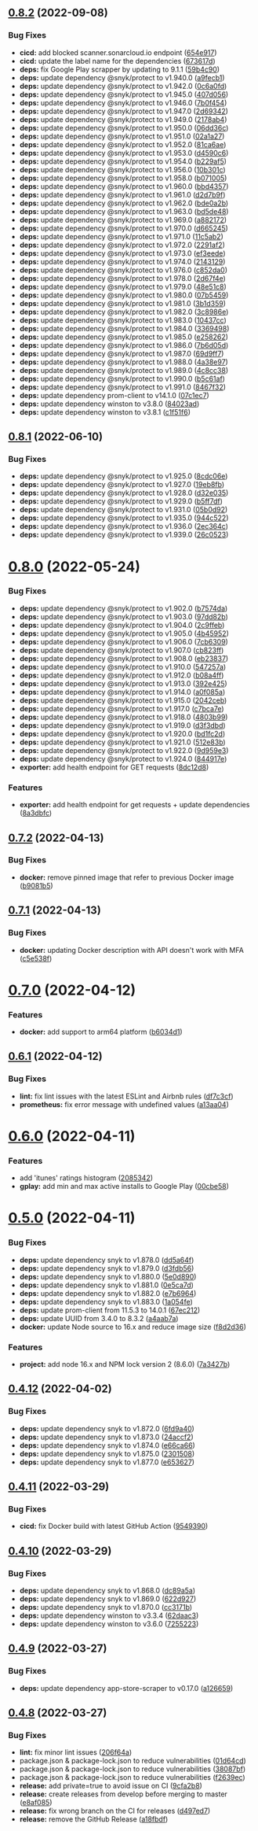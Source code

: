 ## [0.8.2](https://github.com/timoa/app-stores-prometheus-exporter/compare/v0.8.1...v0.8.2) (2022-09-08)


### Bug Fixes

* **cicd:** add blocked scanner.sonarcloud.io endpoint ([654e917](https://github.com/timoa/app-stores-prometheus-exporter/commit/654e917bfe6d621fefee39618e6a80569bbc4e29))
* **cicd:** update the label name for the dependencies ([673617d](https://github.com/timoa/app-stores-prometheus-exporter/commit/673617d9683c5beb9f8fc08694639706e5481aab))
* **deps:** fix Google Play scrapper by updating to 9.1.1 ([59b4c90](https://github.com/timoa/app-stores-prometheus-exporter/commit/59b4c909d79b789f1742fae944d80156f351b630))
* **deps:** update dependency @snyk/protect to v1.940.0 ([a9fecb1](https://github.com/timoa/app-stores-prometheus-exporter/commit/a9fecb128e0aa6679ac5f1720a50a074d0a07a30))
* **deps:** update dependency @snyk/protect to v1.942.0 ([0c6a0fd](https://github.com/timoa/app-stores-prometheus-exporter/commit/0c6a0fd570a130130f2873440c9d96f97ad6e37f))
* **deps:** update dependency @snyk/protect to v1.945.0 ([407d056](https://github.com/timoa/app-stores-prometheus-exporter/commit/407d0564ded1b43b45b27109f0f37ec6691c522a))
* **deps:** update dependency @snyk/protect to v1.946.0 ([7b0f454](https://github.com/timoa/app-stores-prometheus-exporter/commit/7b0f4548021f281685097fa4dcb14cecc7b58550))
* **deps:** update dependency @snyk/protect to v1.947.0 ([2d69342](https://github.com/timoa/app-stores-prometheus-exporter/commit/2d693420599c5f5438d473f94a0c083fe257c5bb))
* **deps:** update dependency @snyk/protect to v1.949.0 ([2178ab4](https://github.com/timoa/app-stores-prometheus-exporter/commit/2178ab4cc87f519f8f1c068386fb71ba320cedd1))
* **deps:** update dependency @snyk/protect to v1.950.0 ([06dd36c](https://github.com/timoa/app-stores-prometheus-exporter/commit/06dd36c2e1696f88a7a950e7deb0e3e94c6379f0))
* **deps:** update dependency @snyk/protect to v1.951.0 ([02a1a27](https://github.com/timoa/app-stores-prometheus-exporter/commit/02a1a27ba75876f72e5ee904892c373af4b17252))
* **deps:** update dependency @snyk/protect to v1.952.0 ([81ca6ae](https://github.com/timoa/app-stores-prometheus-exporter/commit/81ca6aed529f2be7018246f4da89a4b66536ad66))
* **deps:** update dependency @snyk/protect to v1.953.0 ([d4590c6](https://github.com/timoa/app-stores-prometheus-exporter/commit/d4590c616af0e86776ce9b4ed7e31b3dc17e1f69))
* **deps:** update dependency @snyk/protect to v1.954.0 ([b229af5](https://github.com/timoa/app-stores-prometheus-exporter/commit/b229af574db3ec5b7423c01855d8fbd917703667))
* **deps:** update dependency @snyk/protect to v1.956.0 ([10b301c](https://github.com/timoa/app-stores-prometheus-exporter/commit/10b301ce24773812ec32c1ef59c41b43be508707))
* **deps:** update dependency @snyk/protect to v1.958.0 ([b071005](https://github.com/timoa/app-stores-prometheus-exporter/commit/b0710050873e68f9b11206987eb577c971cd1e6a))
* **deps:** update dependency @snyk/protect to v1.960.0 ([bbd4357](https://github.com/timoa/app-stores-prometheus-exporter/commit/bbd4357f1ade683cd0fd406d910817e3ee6d6f7c))
* **deps:** update dependency @snyk/protect to v1.961.0 ([d2d7b9f](https://github.com/timoa/app-stores-prometheus-exporter/commit/d2d7b9ff615b234d292b155a9a090aa17d4eb131))
* **deps:** update dependency @snyk/protect to v1.962.0 ([bde0a2b](https://github.com/timoa/app-stores-prometheus-exporter/commit/bde0a2b96702625d288e526ddd6128f0e94efad7))
* **deps:** update dependency @snyk/protect to v1.963.0 ([bd5de48](https://github.com/timoa/app-stores-prometheus-exporter/commit/bd5de4806329ee42dd4acbf289a787b9e23a9559))
* **deps:** update dependency @snyk/protect to v1.969.0 ([a882172](https://github.com/timoa/app-stores-prometheus-exporter/commit/a882172829dbd1ca13ec29686eabd66beaa886c0))
* **deps:** update dependency @snyk/protect to v1.970.0 ([d665245](https://github.com/timoa/app-stores-prometheus-exporter/commit/d6652458c07659516d6e280acdaa884451139caf))
* **deps:** update dependency @snyk/protect to v1.971.0 ([11c5ab2](https://github.com/timoa/app-stores-prometheus-exporter/commit/11c5ab2165966afa0d3c2f8304bf4cea1d412ddf))
* **deps:** update dependency @snyk/protect to v1.972.0 ([2291af2](https://github.com/timoa/app-stores-prometheus-exporter/commit/2291af2ad57224253926a0abcd277a6f5db27a3c))
* **deps:** update dependency @snyk/protect to v1.973.0 ([ef3eede](https://github.com/timoa/app-stores-prometheus-exporter/commit/ef3eedee6c80717cf941feaf91a4df1a4a78faae))
* **deps:** update dependency @snyk/protect to v1.974.0 ([2143129](https://github.com/timoa/app-stores-prometheus-exporter/commit/2143129deee8d127d2b89139fbd49fffccd5584a))
* **deps:** update dependency @snyk/protect to v1.976.0 ([c852da0](https://github.com/timoa/app-stores-prometheus-exporter/commit/c852da06a9f65b6a512563ecb37a629bbd89ce6e))
* **deps:** update dependency @snyk/protect to v1.978.0 ([2d67f4e](https://github.com/timoa/app-stores-prometheus-exporter/commit/2d67f4ec9f65e119b5cf6a908dc7b0ade6172117))
* **deps:** update dependency @snyk/protect to v1.979.0 ([48e51c8](https://github.com/timoa/app-stores-prometheus-exporter/commit/48e51c812071941a4ab050cc4d05cd0080d1288e))
* **deps:** update dependency @snyk/protect to v1.980.0 ([07b5459](https://github.com/timoa/app-stores-prometheus-exporter/commit/07b54593ab54f712f8e82cc7c247b2c6a1c92dee))
* **deps:** update dependency @snyk/protect to v1.981.0 ([3b1d359](https://github.com/timoa/app-stores-prometheus-exporter/commit/3b1d35906e47a9304836e6da4c9bb9405e02e9ed))
* **deps:** update dependency @snyk/protect to v1.982.0 ([3c8986e](https://github.com/timoa/app-stores-prometheus-exporter/commit/3c8986ebbc60030f91ec336f1ea4640ae1828f4b))
* **deps:** update dependency @snyk/protect to v1.983.0 ([10437cc](https://github.com/timoa/app-stores-prometheus-exporter/commit/10437ccabcfa4189be0407ae078398112790e29d))
* **deps:** update dependency @snyk/protect to v1.984.0 ([3369498](https://github.com/timoa/app-stores-prometheus-exporter/commit/336949859e2e9b111abfc4b9f8c12ee6b8b5f56e))
* **deps:** update dependency @snyk/protect to v1.985.0 ([e258262](https://github.com/timoa/app-stores-prometheus-exporter/commit/e258262938cb7ab7f16a9018fd102b88e557566b))
* **deps:** update dependency @snyk/protect to v1.986.0 ([7b6d05d](https://github.com/timoa/app-stores-prometheus-exporter/commit/7b6d05d33764bb602f8f400c562fdb4d31da8bec))
* **deps:** update dependency @snyk/protect to v1.987.0 ([69d9ff7](https://github.com/timoa/app-stores-prometheus-exporter/commit/69d9ff74b339d3f337306d9697ab49bb0a2d3d7c))
* **deps:** update dependency @snyk/protect to v1.988.0 ([4a38e97](https://github.com/timoa/app-stores-prometheus-exporter/commit/4a38e9743a97b47fabd579148be194f00b40860e))
* **deps:** update dependency @snyk/protect to v1.989.0 ([4c8cc38](https://github.com/timoa/app-stores-prometheus-exporter/commit/4c8cc382bf5f07db52f2c1066775c9403b129f10))
* **deps:** update dependency @snyk/protect to v1.990.0 ([b5c61af](https://github.com/timoa/app-stores-prometheus-exporter/commit/b5c61af58337eff72ab315346d095d9051c3607f))
* **deps:** update dependency @snyk/protect to v1.991.0 ([8467f32](https://github.com/timoa/app-stores-prometheus-exporter/commit/8467f328c3dbe161c24707aaee5efac2553f261f))
* **deps:** update dependency prom-client to v14.1.0 ([07c1ec7](https://github.com/timoa/app-stores-prometheus-exporter/commit/07c1ec788b8a9478efa62c400fdc06e0dc6c9744))
* **deps:** update dependency winston to v3.8.0 ([84023ad](https://github.com/timoa/app-stores-prometheus-exporter/commit/84023ada45f9adbbaabc1ad80287586dfe2d6ffc))
* **deps:** update dependency winston to v3.8.1 ([c1f51f6](https://github.com/timoa/app-stores-prometheus-exporter/commit/c1f51f6b2f4dea74f99b1494f63d46398abafc8a))

## [0.8.1](https://github.com/timoa/app-stores-prometheus-exporter/compare/v0.8.0...v0.8.1) (2022-06-10)


### Bug Fixes

* **deps:** update dependency @snyk/protect to v1.925.0 ([8cdc06e](https://github.com/timoa/app-stores-prometheus-exporter/commit/8cdc06e75c8425b560ac1d129b5061d6a1783574))
* **deps:** update dependency @snyk/protect to v1.927.0 ([19eb8fb](https://github.com/timoa/app-stores-prometheus-exporter/commit/19eb8fb57b2c3e586449150aa9842c4199d7b79b))
* **deps:** update dependency @snyk/protect to v1.928.0 ([d32e035](https://github.com/timoa/app-stores-prometheus-exporter/commit/d32e035c63efa3b4d1ea15d60b3da1fbaee28f32))
* **deps:** update dependency @snyk/protect to v1.929.0 ([b5ff7df](https://github.com/timoa/app-stores-prometheus-exporter/commit/b5ff7dfba632b3d583136ba6c37edb5382bbdc46))
* **deps:** update dependency @snyk/protect to v1.931.0 ([05b0d92](https://github.com/timoa/app-stores-prometheus-exporter/commit/05b0d9267d5069e97624b48f6740d1557af292f3))
* **deps:** update dependency @snyk/protect to v1.935.0 ([944c522](https://github.com/timoa/app-stores-prometheus-exporter/commit/944c5227793335dd8cbe0b85a457c1e2e1782030))
* **deps:** update dependency @snyk/protect to v1.936.0 ([2ec364c](https://github.com/timoa/app-stores-prometheus-exporter/commit/2ec364c047f0489dc5611bbb48763d47df6ba71e))
* **deps:** update dependency @snyk/protect to v1.939.0 ([26c0523](https://github.com/timoa/app-stores-prometheus-exporter/commit/26c0523758f81f2b894fcf9b3a19f6f0119300dd))

# [0.8.0](https://github.com/timoa/app-stores-prometheus-exporter/compare/v0.7.2...v0.8.0) (2022-05-24)


### Bug Fixes

* **deps:** update dependency @snyk/protect to v1.902.0 ([b7574da](https://github.com/timoa/app-stores-prometheus-exporter/commit/b7574da9942a9c2f9940c0ebeb545f253b9ed087))
* **deps:** update dependency @snyk/protect to v1.903.0 ([97dd82b](https://github.com/timoa/app-stores-prometheus-exporter/commit/97dd82bbd96db8f768e09acdcb88a036cd448b6f))
* **deps:** update dependency @snyk/protect to v1.904.0 ([2c9ffeb](https://github.com/timoa/app-stores-prometheus-exporter/commit/2c9ffeb59ab1781856a11b2d89d707e5b8d0347b))
* **deps:** update dependency @snyk/protect to v1.905.0 ([4b45952](https://github.com/timoa/app-stores-prometheus-exporter/commit/4b4595258b47e8f3917ce80806c801b1a5ddff43))
* **deps:** update dependency @snyk/protect to v1.906.0 ([7cb6309](https://github.com/timoa/app-stores-prometheus-exporter/commit/7cb6309b8007b7db399c4cd24c4ea0af123d6718))
* **deps:** update dependency @snyk/protect to v1.907.0 ([cb823ff](https://github.com/timoa/app-stores-prometheus-exporter/commit/cb823ff6797908fa693069a04ac1b8266b2d6421))
* **deps:** update dependency @snyk/protect to v1.908.0 ([eb23837](https://github.com/timoa/app-stores-prometheus-exporter/commit/eb23837c32e1b9d4ce3ccbe965931b798144d08d))
* **deps:** update dependency @snyk/protect to v1.910.0 ([547257a](https://github.com/timoa/app-stores-prometheus-exporter/commit/547257a51cfdefbfdb55694280a99b0f9221406d))
* **deps:** update dependency @snyk/protect to v1.912.0 ([b08a4ff](https://github.com/timoa/app-stores-prometheus-exporter/commit/b08a4ff4acb618534506a2fbf104b6b8a910dc5d))
* **deps:** update dependency @snyk/protect to v1.913.0 ([392e425](https://github.com/timoa/app-stores-prometheus-exporter/commit/392e425902220920002e139071fa5174c6f1907e))
* **deps:** update dependency @snyk/protect to v1.914.0 ([a0f085a](https://github.com/timoa/app-stores-prometheus-exporter/commit/a0f085adc4996aec2df8d5421c6e149cae446cb5))
* **deps:** update dependency @snyk/protect to v1.915.0 ([2042ceb](https://github.com/timoa/app-stores-prometheus-exporter/commit/2042ceb737521bfb2ba76f56ded676f012f4604d))
* **deps:** update dependency @snyk/protect to v1.917.0 ([c7bca7e](https://github.com/timoa/app-stores-prometheus-exporter/commit/c7bca7e025ae3b09e788845b4efd54181825929a))
* **deps:** update dependency @snyk/protect to v1.918.0 ([4803b99](https://github.com/timoa/app-stores-prometheus-exporter/commit/4803b993d4ad5c69e0a4522a7f6abafe48b04e15))
* **deps:** update dependency @snyk/protect to v1.919.0 ([d3f3dbd](https://github.com/timoa/app-stores-prometheus-exporter/commit/d3f3dbd64c0501abd1feb17cd0f8bdc23338c1da))
* **deps:** update dependency @snyk/protect to v1.920.0 ([bd1fc2d](https://github.com/timoa/app-stores-prometheus-exporter/commit/bd1fc2d4bd129e79e363129c3a679e0f74190dc6))
* **deps:** update dependency @snyk/protect to v1.921.0 ([512e83b](https://github.com/timoa/app-stores-prometheus-exporter/commit/512e83be801528081f192c5ca5b6ac1e889b43f3))
* **deps:** update dependency @snyk/protect to v1.922.0 ([9d959e3](https://github.com/timoa/app-stores-prometheus-exporter/commit/9d959e331e2b93c55bbfa9fb340ed7fe25eb5994))
* **deps:** update dependency @snyk/protect to v1.924.0 ([844917e](https://github.com/timoa/app-stores-prometheus-exporter/commit/844917efe8746e33352ecaed35bd61a165f1e059))
* **exporter:** add health endpoint for GET requests ([8dc12d8](https://github.com/timoa/app-stores-prometheus-exporter/commit/8dc12d8483b986fb720ddb29b958c5bb193cd2c9))


### Features

* **exporter:** add health endpoint for get requests + update dependencies ([8a3dbfc](https://github.com/timoa/app-stores-prometheus-exporter/commit/8a3dbfc2bf11afc1eda3a9066150ac5534244277))

## [0.7.2](https://github.com/timoa/app-stores-prometheus-exporter/compare/v0.7.1...v0.7.2) (2022-04-13)


### Bug Fixes

* **docker:** remove pinned image that refer to previous Docker image ([b9081b5](https://github.com/timoa/app-stores-prometheus-exporter/commit/b9081b527cc606e966c6696362adf623683c5555))

## [0.7.1](https://github.com/timoa/app-stores-prometheus-exporter/compare/v0.7.0...v0.7.1) (2022-04-13)


### Bug Fixes

* **docker:** updating Docker description with API doesn't work with MFA ([c5e538f](https://github.com/timoa/app-stores-prometheus-exporter/commit/c5e538f1f2494f50230386634822fe2a34c26836))

# [0.7.0](https://github.com/timoa/app-stores-prometheus-exporter/compare/v0.6.1...v0.7.0) (2022-04-12)


### Features

* **docker:** add support to arm64 platform ([b6034d1](https://github.com/timoa/app-stores-prometheus-exporter/commit/b6034d12be6cf9b32ef280ae6c6496f70453dff3))

## [0.6.1](https://github.com/timoa/app-stores-prometheus-exporter/compare/v0.6.0...v0.6.1) (2022-04-12)


### Bug Fixes

* **lint:** fix lint issues with the latest ESLint and Airbnb rules ([df7c3cf](https://github.com/timoa/app-stores-prometheus-exporter/commit/df7c3cf4a38e674ec6069d20b1bb3169e4c3dccf))
* **prometheus:** fix error message with undefined values ([a13aa04](https://github.com/timoa/app-stores-prometheus-exporter/commit/a13aa042b5f98d1a52ab011470fffd7b8a158176))

# [0.6.0](https://github.com/timoa/app-stores-prometheus-exporter/compare/v0.5.0...v0.6.0) (2022-04-11)


### Features

* add 'itunes' ratings histogram ([2085342](https://github.com/timoa/app-stores-prometheus-exporter/commit/20853427cde07abc1ec26c77147ac0c46ed8b4af))
* **gplay:** add min and max active installs to Google Play ([00cbe58](https://github.com/timoa/app-stores-prometheus-exporter/commit/00cbe58b54bb15147765e76098560608eb237516))

# [0.5.0](https://github.com/timoa/app-stores-prometheus-exporter/compare/v0.4.12...v0.5.0) (2022-04-11)


### Bug Fixes

* **deps:** update dependency snyk to v1.878.0 ([dd5a64f](https://github.com/timoa/app-stores-prometheus-exporter/commit/dd5a64fd67628b5fa29bdc1521e495c6e166745b))
* **deps:** update dependency snyk to v1.879.0 ([d3fdb56](https://github.com/timoa/app-stores-prometheus-exporter/commit/d3fdb5677f531ebc8add78152c65840d17780f64))
* **deps:** update dependency snyk to v1.880.0 ([5e0d890](https://github.com/timoa/app-stores-prometheus-exporter/commit/5e0d8905f1b987ec347f53d39a539d3ee15686db))
* **deps:** update dependency snyk to v1.881.0 ([0e5ca7d](https://github.com/timoa/app-stores-prometheus-exporter/commit/0e5ca7df29c723514fe37dac8ac6d7f6fb787928))
* **deps:** update dependency snyk to v1.882.0 ([e7b6964](https://github.com/timoa/app-stores-prometheus-exporter/commit/e7b6964f0f0c61c34ca7b06d9ff6efaaede0c259))
* **deps:** update dependency snyk to v1.883.0 ([1a054fe](https://github.com/timoa/app-stores-prometheus-exporter/commit/1a054fe836a0fd6c06b291982278be908be54ae2))
* **deps:** update prom-client from 11.5.3 to 14.0.1 ([67ec212](https://github.com/timoa/app-stores-prometheus-exporter/commit/67ec2125c89739fb9edf7f338958de062f1d8c2b))
* **deps:** update UUID from 3.4.0 to 8.3.2 ([a4aab7a](https://github.com/timoa/app-stores-prometheus-exporter/commit/a4aab7a8ff00d40748ff65d35e4bd4fbb444462f))
* **docker:** update Node source to 16.x and reduce image size ([f8d2d36](https://github.com/timoa/app-stores-prometheus-exporter/commit/f8d2d36fdf52f2312dc1efb22e693c5dc88d4be4))


### Features

* **project:** add node 16.x and NPM lock version 2 (8.6.0) ([7a3427b](https://github.com/timoa/app-stores-prometheus-exporter/commit/7a3427b9bab7b2a331de8447d5bb1b9e1f33e245))

## [0.4.12](https://github.com/timoa/app-stores-prometheus-exporter/compare/v0.4.11...v0.4.12) (2022-04-02)


### Bug Fixes

* **deps:** update dependency snyk to v1.872.0 ([6fd9a40](https://github.com/timoa/app-stores-prometheus-exporter/commit/6fd9a404f4bfd9c06cd72b373a2af66373599d38))
* **deps:** update dependency snyk to v1.873.0 ([24accf2](https://github.com/timoa/app-stores-prometheus-exporter/commit/24accf28b4e07853dd9266686a1c95f3a2fb860a))
* **deps:** update dependency snyk to v1.874.0 ([e66ca66](https://github.com/timoa/app-stores-prometheus-exporter/commit/e66ca666dfa3b735e560859fab77e0f3e69fadc8))
* **deps:** update dependency snyk to v1.875.0 ([2301508](https://github.com/timoa/app-stores-prometheus-exporter/commit/2301508b77586f3d787e58310ca7efa6f343e8be))
* **deps:** update dependency snyk to v1.877.0 ([e653627](https://github.com/timoa/app-stores-prometheus-exporter/commit/e653627c2ad2a7c7c93e819ea96beb0e5b34a3d0))

## [0.4.11](https://github.com/timoa/app-stores-prometheus-exporter/compare/v0.4.10...v0.4.11) (2022-03-29)


### Bug Fixes

* **cicd:** fix Docker build with latest GitHub Action ([9549390](https://github.com/timoa/app-stores-prometheus-exporter/commit/95493908f63edb0334437771effdbd5b148e4305))

## [0.4.10](https://github.com/timoa/app-stores-prometheus-exporter/compare/v0.4.9...v0.4.10) (2022-03-29)


### Bug Fixes

* **deps:** update dependency snyk to v1.868.0 ([dc89a5a](https://github.com/timoa/app-stores-prometheus-exporter/commit/dc89a5a8e4ff44671034d76c144bd74b87045f46))
* **deps:** update dependency snyk to v1.869.0 ([622d927](https://github.com/timoa/app-stores-prometheus-exporter/commit/622d9271c6d7de0deecbdd6f8e6789ea230dbf58))
* **deps:** update dependency snyk to v1.870.0 ([cc3171b](https://github.com/timoa/app-stores-prometheus-exporter/commit/cc3171b7ebe9c0e13ad4748593494a1567cd673f))
* **deps:** update dependency winston to v3.3.4 ([62daac3](https://github.com/timoa/app-stores-prometheus-exporter/commit/62daac32048c7187ef6b08c71eb0a780c9c663ee))
* **deps:** update dependency winston to v3.6.0 ([7255223](https://github.com/timoa/app-stores-prometheus-exporter/commit/7255223a5fbe300d54ab02206d72dddb5f21bce6))

## [0.4.9](https://github.com/timoa/app-stores-prometheus-exporter/compare/v0.4.8...v0.4.9) (2022-03-27)


### Bug Fixes

* **deps:** update dependency app-store-scraper to v0.17.0 ([a126659](https://github.com/timoa/app-stores-prometheus-exporter/commit/a126659b4e022dfd2d29d182c92f30a51437dc14))

## [0.4.8](https://github.com/timoa/app-stores-prometheus-exporter/compare/v0.4.7...v0.4.8) (2022-03-27)


### Bug Fixes

* **lint:** fix minor lint issues ([206f64a](https://github.com/timoa/app-stores-prometheus-exporter/commit/206f64a931c9cc8eb9b4d443f582e6d9f09ee10c))
* package.json & package-lock.json to reduce vulnerabilities ([01d64cd](https://github.com/timoa/app-stores-prometheus-exporter/commit/01d64cdc9d2f2c958a8f96bfaa24760bea67a5c2))
* package.json & package-lock.json to reduce vulnerabilities ([38087bf](https://github.com/timoa/app-stores-prometheus-exporter/commit/38087bf310c3543bbece2ea2a5cc128ff48cd4aa))
* package.json & package-lock.json to reduce vulnerabilities ([f2639ec](https://github.com/timoa/app-stores-prometheus-exporter/commit/f2639ec8595d49e28ab88b5e2ca6fee4df708fe9))
* **release:** add private=true to avoid issue on CI ([9cfa2b8](https://github.com/timoa/app-stores-prometheus-exporter/commit/9cfa2b883ae664590285b15eb2cbf1c87c59d241))
* **release:** create releases from develop before merging to master ([e8af085](https://github.com/timoa/app-stores-prometheus-exporter/commit/e8af085225e3adcfe819bfa91bf8f47cf66a7495))
* **release:** fix wrong branch on the CI for releases ([d497ed7](https://github.com/timoa/app-stores-prometheus-exporter/commit/d497ed7f2211969fa8febfe1dd728cfb7e782b86))
* **release:** remove the GitHub Release ([a18fbdf](https://github.com/timoa/app-stores-prometheus-exporter/commit/a18fbdf9060249f4662858b652bf29ea03f1621e))
